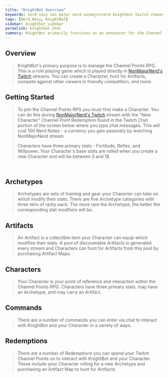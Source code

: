 ```yaml
---
title: "KnightBot Overview"
keywords: nerd navy non major nerd nonmajornerd knightbot twitch channel bot chat
tags: [Nerd_Navy, KnightBot]
sidebar: knightbot_sidebar
permalink: knightbot.html
summary: KnightBot primarily functions as an announcer for the Channel Points RPG where you can create a Character, hunt for Artifacts, and compete against your friends in NonMajorNerd's Twitch chat.
---
```


## Overview

> KnightBot's primary purpose is to manage the Channel Points RPG. This is a role playing game which is played directly in [NonMajorNerd's Twitch](https://www.twitch.tv/nonmajornerd) streams. You can create a Character, hunt for Artifacts, compete against other viewers in friendly competition, and more.

## Getting Started

> To join the Channel Points RPG you must first make a Character. You can do this during [NonMajorNerd's Twitch](https://www.twitch.tv/nonmajornerd) stream with the "New Character" Channel Point Redemption found in the Twitch Chat portion of the screen below where you type chat messages. This will cost 100 Nerd Notes - a currency you gain passively by watching NonMajorNerd stream.
>
> Characters have three primary stats - Fortitude, Reflex, and Willpower. Your Character's base stats are rolled when you create a new Character and will be between 3 and 18.

<br>

## Archetypes

> Archetypes are sets of training and gear your Character can take on which modify their stats. There are five Archetype categories with three teirs of rarity each. The more rare the Archetype, the better the corresponding stat modifiers will be.

## Artifacts

> An Artifact is a collectible item your Character can equip which modifies their stats. A pool of discoverable Artifacts is generated every stream and Characters can hunt for Artifacts from this pool by purchasing Artifact Maps.

## Characters

> Your Character is your point of reference and interaction within the Channel Points RPG. Characters have three primary stats, may have an Archetype, and may carry an Artifact.

## Commands

> There are a number of commands you can enter via chat to interact with KnightBot and your Character in a variety of ways.

## Redemptions

> There are a number of Redemptions you can spend your Twitch Channel Points on to interact with KnightBot and your Character. These include your Character rolling for a new Archetype and purchasing an Artifact Map to hunt for Artifacts.